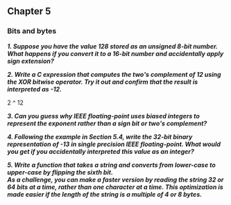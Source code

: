 ## Chapter 5


### Bits and bytes

**_1. Suppose you have the value 128 stored as an unsigned 8-bit number.  What happens if you convert 
it to a 16-bit number and accidentally apply sign extension?_**

**_2. Write a C expression that computes the two's complement of 12 using the XOR bitwise operator. 
Try it out and confirm that the result is interpreted as -12._**

2 ^ 12

**_3. Can you guess why IEEE floating-point uses biased integers to represent the exponent rather than a
sign bit or two's complement?_**

**_4. Following the example in Section 5.4, write the 32-bit binary representation of -13 in single precision 
IEEE floating-point.  What would you get if you accidentally interpreted this value as an integer?_**

**_5. Write a function that takes a string and converts from lower-case to upper-case by flipping the sixth bit.  
As a challenge, you can make a faster version by reading the string 32 or 64 bits at a time, rather than one
character at a time.  This optimization is made easier if the length of the string is a multiple of 4 or 8 bytes._**